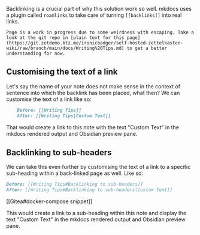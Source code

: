 Backlinking is a crucial part of why this solution work so well. mkdocs uses a plugin called `roamlinks` to take care of turning `[[backlinks]]` into real links.

```ad-caution
Page is a work in progress due to some weirdness with escaping. Take a look at the git repo in [plain text for this page](https://git.zetdemo.ktz.me/ironicbadger/self-hosted-zettelkasten-wiki/raw/branch/main/docs/Writing%20Tips.md) to get a better understanding for now.
```


## Customising the text of a link

Let's say the name of your note does not make sense in the context of sentence into which the backlink has been placed, what then? We can customise the text of a link like so:

```md
    Before: [[Writing Tips]]
	After: [[Writing Tips|Custom Text]]
```
	
That would create a link to this note with the text "Custom Text" in the mkdocs rendered output and Obsidian preview pane.

## Backlinking to sub-headers

We can take this even further by customising the text of a link to a specific sub-heading within a back-linked page as well. Like so:

```md
Before: [[Writing Tips#Backlinking to sub-headers]]
After: [[Writing Tips#Backlinking to sub-headers|Custom Text]]
```
	
[[Gitea#docker-compose snippet]]
	
This would create a link to a sub-heading within this note and display the text "Custom Text" in the mkdocs rendered output and Obsidian preview pane.